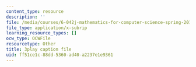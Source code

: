 ```yaml
---
content_type: resource
description: ''
file: /media/courses/6-042j-mathematics-for-computer-science-spring-2015/ff51ce1c88dd5360ad40a2237e1e9361_n0lce1dMAh8.vtt
file_type: application/x-subrip
learning_resource_types: []
ocw_type: OCWFile
resourcetype: Other
title: 3play caption file
uid: ff51ce1c-88dd-5360-ad40-a2237e1e9361
---
```

